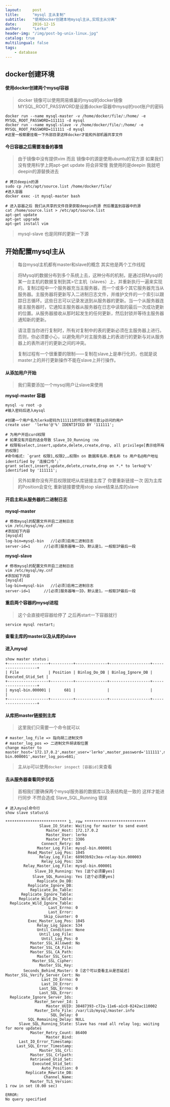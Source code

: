 ```yaml
---
layout:     post
title:      "mysql 主从复制"
subtitle:   "使用Docker创建本地mysql主从,实现主从分离"
date:       2016-12-15
author:     "Lerko"
header-img: "/img/post-bg-unix-linux.jpg"
catalog: true
multilingual: false
tags:
    - database
---
```


## docker创建环境

#### 使用docker创建两个mysql容器

> docker 镜像可以使用网易蜂巢的mysql的docker镜像
> MYSQL_ROOT_PASSWORD是设置docker容器中mysql的root账户的密码

```
docker run --name mysql-master -v /home/docker/file/:/home/ -e MYSQL_ROOT_PASSWORD=111111 -d mysql
docker run --name mysql-slave -v /home/docker/file/:/home/ -e MYSQL_ROOT_PASSWORD=111111 -d mysql
#这里一般都要挂载一下外部目录这样docker才能和外部机器共享文件
```

#### 今日容器之后需要准备的事情

> 由于镜像中没有提供vim 而且 镜像中的源是使用ubuntu的官方源 
> 如果我们没有使用科学上网apt-get update 将会非常慢
> 我使用的是deepin 我就吧deepin的源替换进去

```
# 拷贝deepin的源
sudo cp /etc/apt/source.list /home/docker/file/
#进入容器
docker exec -it mysql-master bash
```

```
# 进入容器之后 我们从共享的文件目录获取deepin的源 然后覆盖到容器中的源
cat /home/source.list > /etc/apt/source.list
apt-get update
apt-get upgrade
apt-get install vim
```

> mysql-slave 也是同样的更新一下源

## 开始配置mysql主从

> 每台mysql主机都有master和slave的概念
> 其实他是两个工作线程

> 将Mysql的数据分布到多个系统上去，这种分布的机制，是通过将Mysql的某一台主机的数据复制到其>它主机（slaves）上，并重新执行一遍来实现的。复制过程中一个服务器充当主服务器，而一个或多个其它服务器充当从服务器。主服务器将更新写入二进制日志文件，并维护文件的一个索引以跟踪日志循环。这些日志可以记录发送到从服务器的更新。当一个从服务器连接主服务器时，它通知主服务器从服务器在日志中读取的最后一次成功更新的位置。从服务器接收从那时起发生的任何更新，然后封锁并等待主服务器通知新的更新。

> 请注意当你进行复制时，所有对复制中的表的更新必须在主服务器上进行。否则，你必须要小心，以避免用户对主服务器上的表进行的更新与对从服务器上的表所进行的更新之间的冲突。

> 复制过程有一个很重要的限制——复制在slave上是串行化的，也就是说master上的并行更新操作不能在slave上并行操作。

#### 从添加用户开始

> 我们需要添加一个mysql用户让slave来使用

**mysql-master 容器**
```shell
mysql -u root -p
#输入密码后进入mysql

#创建一个用户名为lerko密码为111111的可以使用任意ip访问的用户
create user  'lerko'@'%' IDENTIFIED BY '111111';

# 为用户开启curd权限
# 如果没有开启的话会导致 Slave_IO_Running :no
# 权限有select,insert,update,delete,create,drop, all privilege[表示给所有的权限]
#命令格式: `grant 权限1,权限2,…权限n on 数据库名称.表名称 to 用户名@用户地址 identified by ‘连接口令’;`
grant select,insert,update,delete,create,drop on *.* to lerko@'%' identified by '111111';
```

> 另外如果你没有开启权限就吧从库链接主库了
> 你要重新链接一次 因为主库的Position会变化
> 重新链接要使用stop slave结束丛库的slave

#### 开启主和从服务器的二进制日志

**mysql-master**

```
# 修改mysql的配置文件开启二进制日志
vim /etc/mysql/my.cnf
#添加如下内容
[mysqld]
log-bin=mysql-bin   //[必须]启用二进制日志
server-id=1      //[必须]服务器唯一ID，默认是1，一般取IP最后一段
```

**mysql-slave**

```
# 修改mysql的配置文件开启二进制日志
vim /etc/mysql/my.cnf
#添加如下内容
[mysqld]
log-bin=mysql-bin   //[必须]启用二进制日志
server-id=1      //[必须]服务器唯一ID，默认是1，一般取IP最后一段
```

#### 重启两个容器的mysql进程

> 这个会直接吧容器给停了  之后再start一下容器就行

```
service mysql restart;
```

#### 查看主库的master以及从库的slave

**进入mysql**

```
show master status；
+------------------+----------+--------------+------------------+-------------------+
| File             | Position | Binlog_Do_DB | Binlog_Ignore_DB | Executed_Gtid_Set |
+------------------+----------+--------------+------------------+-------------------+
| mysql-bin.000001 |      681 |              |                  |                   |
+------------------+----------+--------------+------------------+-------------------+
```




#### 从库把master链接到主库

> 这里我们只需要一个命令就可以

```shell
# master_log_file => 指向胡二进制文件
# master_log_pos => 二进制文件胡读取位置
change master to master_host='172.17.0.2',master_user='lerko',master_password='111111',master_log_file='mysql-bin.000001',master_log_pos=681;
```

> 主从ip可以使用`docker inspect [容器id]`来查看

#### 去从服务器查看同步状态

> 首相我们要确保两个mysql服务器的数据库以及表结构是一致的
> 这样才能进行同步  不然会造成 Slave_SQL_Running 错误

```shell
# 进入mysql命令行
show slave status\G

*************************** 1. row ***************************
               Slave_IO_State: Waiting for master to send event
                  Master_Host: 172.17.0.2
                  Master_User: lerko
                  Master_Port: 3306
                Connect_Retry: 60
              Master_Log_File: mysql-bin.000001
          Read_Master_Log_Pos: 1045
               Relay_Log_File: 68903b92c3ea-relay-bin.000003
                Relay_Log_Pos: 320
        Relay_Master_Log_File: mysql-bin.000001
             Slave_IO_Running: Yes [这个必须要yes]
            Slave_SQL_Running: Yes [这个必须要yes]
              Replicate_Do_DB: 
          Replicate_Ignore_DB: 
           Replicate_Do_Table: 
       Replicate_Ignore_Table: 
      Replicate_Wild_Do_Table: 
  Replicate_Wild_Ignore_Table: 
                   Last_Errno: 0
                   Last_Error: 
                 Skip_Counter: 0
          Exec_Master_Log_Pos: 1045
              Relay_Log_Space: 534
              Until_Condition: None
               Until_Log_File: 
                Until_Log_Pos: 0
           Master_SSL_Allowed: No
           Master_SSL_CA_File: 
           Master_SSL_CA_Path: 
              Master_SSL_Cert: 
            Master_SSL_Cipher: 
               Master_SSL_Key: 
        Seconds_Behind_Master: 0 [这个可以查看主从是否延迟]
Master_SSL_Verify_Server_Cert: No
                Last_IO_Errno: 0
                Last_IO_Error: 
               Last_SQL_Errno: 0
               Last_SQL_Error: 
  Replicate_Ignore_Server_Ids: 
             Master_Server_Id: 1
                  Master_UUID: 38487393-c72a-11e6-a1c8-0242ac110002
             Master_Info_File: /var/lib/mysql/master.info
                    SQL_Delay: 0
          SQL_Remaining_Delay: NULL
      Slave_SQL_Running_State: Slave has read all relay log; waiting for more updates
           Master_Retry_Count: 86400
                  Master_Bind: 
      Last_IO_Error_Timestamp: 
     Last_SQL_Error_Timestamp: 
               Master_SSL_Crl: 
           Master_SSL_Crlpath: 
           Retrieved_Gtid_Set: 
            Executed_Gtid_Set: 
                Auto_Position: 0
         Replicate_Rewrite_DB: 
                 Channel_Name: 
           Master_TLS_Version: 
1 row in set (0.00 sec)

ERROR: 
No query specified

```


















